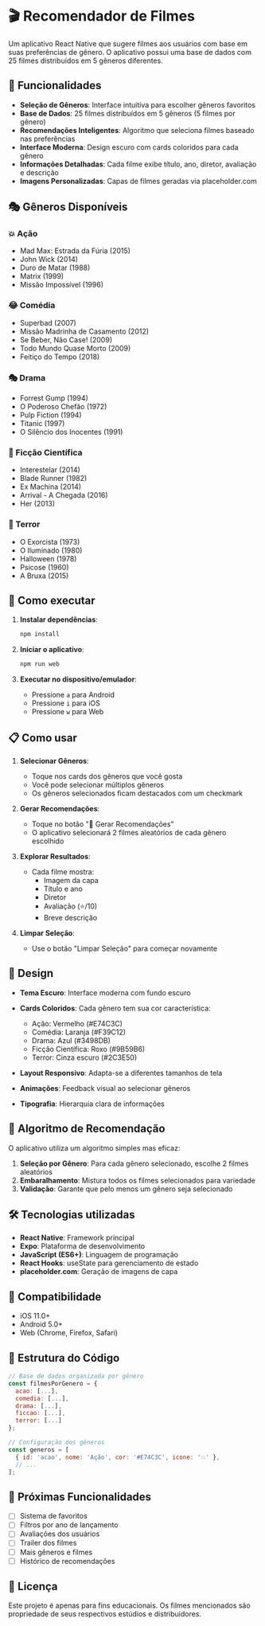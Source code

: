 # 🎬 Recomendador de Filmes

Um aplicativo React Native que sugere filmes aos usuários com base em suas preferências de gênero. O aplicativo possui uma base de dados com 25 filmes distribuídos em 5 gêneros diferentes.

## 📱 Funcionalidades

- **Seleção de Gêneros**: Interface intuitiva para escolher gêneros favoritos
- **Base de Dados**: 25 filmes distribuídos em 5 gêneros (5 filmes por gênero)
- **Recomendações Inteligentes**: Algoritmo que seleciona filmes baseado nas preferências
- **Interface Moderna**: Design escuro com cards coloridos para cada gênero
- **Informações Detalhadas**: Cada filme exibe título, ano, diretor, avaliação e descrição
- **Imagens Personalizadas**: Capas de filmes geradas via placeholder.com

## 🎭 Gêneros Disponíveis

### 💥 Ação
- Mad Max: Estrada da Fúria (2015)
- John Wick (2014)
- Duro de Matar (1988)
- Matrix (1999)
- Missão Impossível (1996)

### 😂 Comédia
- Superbad (2007)
- Missão Madrinha de Casamento (2012)
- Se Beber, Não Case! (2009)
- Todo Mundo Quase Morto (2009)
- Feitiço do Tempo (2018)

### 🎭 Drama
- Forrest Gump (1994)
- O Poderoso Chefão (1972)
- Pulp Fiction (1994)
- Titanic (1997)
- O Silêncio dos Inocentes (1991)

### 🚀 Ficção Científica
- Interestelar (2014)
- Blade Runner (1982)
- Ex Machina (2014)
- Arrival - A Chegada (2016)
- Her (2013)

### 👻 Terror
- O Exorcista (1973)
- O Iluminado (1980)
- Halloween (1978)
- Psicose (1960)
- A Bruxa (2015)

## 🚀 Como executar

1. **Instalar dependências**:
   ```bash
   npm install
   ```

2. **Iniciar o aplicativo**:
   ```bash
   npm run web
   ```

3. **Executar no dispositivo/emulador**:
   - Pressione `a` para Android
   - Pressione `i` para iOS
   - Pressione `w` para Web

## 📋 Como usar

1. **Selecionar Gêneros**:
   - Toque nos cards dos gêneros que você gosta
   - Você pode selecionar múltiplos gêneros
   - Os gêneros selecionados ficam destacados com um checkmark

2. **Gerar Recomendações**:
   - Toque no botão "🎲 Gerar Recomendações"
   - O aplicativo selecionará 2 filmes aleatórios de cada gênero escolhido

3. **Explorar Resultados**:
   - Cada filme mostra:
     - Imagem da capa
     - Título e ano
     - Diretor
     - Avaliação (⭐/10)
     - Breve descrição

4. **Limpar Seleção**:
   - Use o botão "Limpar Seleção" para começar novamente

## 🎨 Design

- **Tema Escuro**: Interface moderna com fundo escuro
- **Cards Coloridos**: Cada gênero tem sua cor característica:
  - Ação: Vermelho (#E74C3C)
  - Comédia: Laranja (#F39C12)
  - Drama: Azul (#3498DB)
  - Ficção Científica: Roxo (#9B59B6)
  - Terror: Cinza escuro (#2C3E50)

- **Layout Responsivo**: Adapta-se a diferentes tamanhos de tela
- **Animações**: Feedback visual ao selecionar gêneros
- **Tipografia**: Hierarquia clara de informações

## 🧠 Algoritmo de Recomendação

O aplicativo utiliza um algoritmo simples mas eficaz:

1. **Seleção por Gênero**: Para cada gênero selecionado, escolhe 2 filmes aleatórios
2. **Embaralhamento**: Mistura todos os filmes selecionados para variedade
3. **Validação**: Garante que pelo menos um gênero seja selecionado

## 🛠️ Tecnologias utilizadas

- **React Native**: Framework principal
- **Expo**: Plataforma de desenvolvimento
- **JavaScript (ES6+)**: Linguagem de programação
- **React Hooks**: useState para gerenciamento de estado
- **placeholder.com**: Geração de imagens de capa

## 📱 Compatibilidade

- iOS 11.0+
- Android 5.0+
- Web (Chrome, Firefox, Safari)

## 🔧 Estrutura do Código

```javascript
// Base de dados organizada por gênero
const filmesPorGenero = {
  acao: [...],
  comedia: [...],
  drama: [...],
  ficcao: [...],
  terror: [...]
};

// Configuração dos gêneros
const generos = [
  { id: 'acao', nome: 'Ação', cor: '#E74C3C', icone: '💥' },
  // ...
];
```

## 🎯 Próximas Funcionalidades

- [ ] Sistema de favoritos
- [ ] Filtros por ano de lançamento
- [ ] Avaliações dos usuários
- [ ] Trailer dos filmes
- [ ] Mais gêneros e filmes
- [ ] Histórico de recomendações

## 📄 Licença

Este projeto é apenas para fins educacionais. Os filmes mencionados são propriedade de seus respectivos estúdios e distribuidores.
